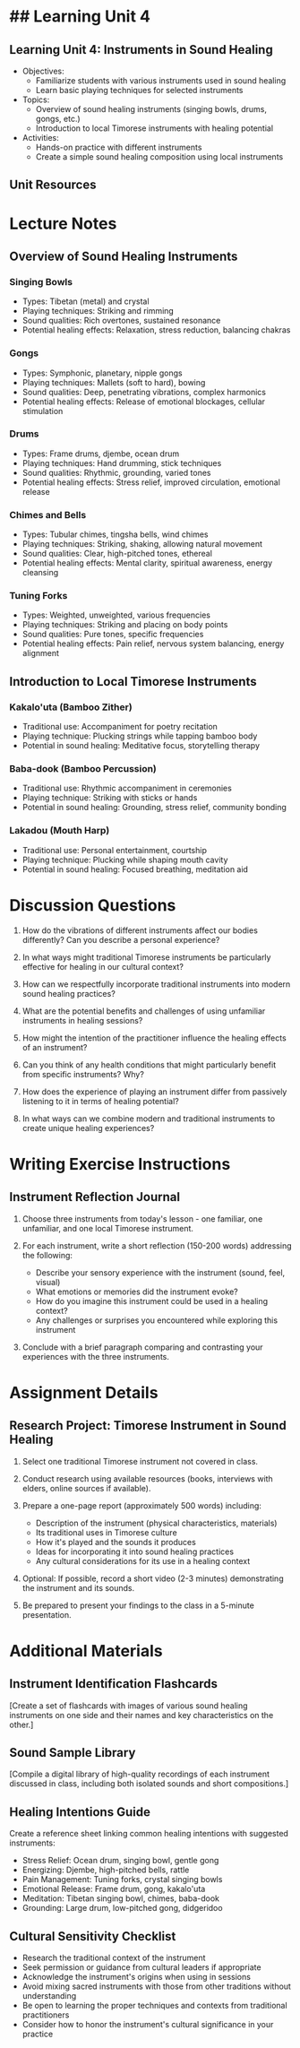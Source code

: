 # ## Learning Unit 4

## Learning Unit 4: Instruments in Sound Healing
- Objectives:
  * Familiarize students with various instruments used in sound healing
  * Learn basic playing techniques for selected instruments
- Topics:
  * Overview of sound healing instruments (singing bowls, drums, gongs, etc.)
  * Introduction to local Timorese instruments with healing potential
- Activities:
  * Hands-on practice with different instruments
  * Create a simple sound healing composition using local instruments

## Unit Resources

# Lecture Notes

## Overview of Sound Healing Instruments

### Singing Bowls
- Types: Tibetan (metal) and crystal
- Playing techniques: Striking and rimming
- Sound qualities: Rich overtones, sustained resonance
- Potential healing effects: Relaxation, stress reduction, balancing chakras

### Gongs
- Types: Symphonic, planetary, nipple gongs
- Playing techniques: Mallets (soft to hard), bowing
- Sound qualities: Deep, penetrating vibrations, complex harmonics
- Potential healing effects: Release of emotional blockages, cellular stimulation

### Drums
- Types: Frame drums, djembe, ocean drum
- Playing techniques: Hand drumming, stick techniques
- Sound qualities: Rhythmic, grounding, varied tones
- Potential healing effects: Stress relief, improved circulation, emotional release

### Chimes and Bells
- Types: Tubular chimes, tingsha bells, wind chimes
- Playing techniques: Striking, shaking, allowing natural movement
- Sound qualities: Clear, high-pitched tones, ethereal
- Potential healing effects: Mental clarity, spiritual awareness, energy cleansing

### Tuning Forks
- Types: Weighted, unweighted, various frequencies
- Playing techniques: Striking and placing on body points
- Sound qualities: Pure tones, specific frequencies
- Potential healing effects: Pain relief, nervous system balancing, energy alignment

## Introduction to Local Timorese Instruments

### Kakalo'uta (Bamboo Zither)
- Traditional use: Accompaniment for poetry recitation
- Playing technique: Plucking strings while tapping bamboo body
- Potential in sound healing: Meditative focus, storytelling therapy

### Baba-dook (Bamboo Percussion)
- Traditional use: Rhythmic accompaniment in ceremonies
- Playing technique: Striking with sticks or hands
- Potential in sound healing: Grounding, stress relief, community bonding

### Lakadou (Mouth Harp)
- Traditional use: Personal entertainment, courtship
- Playing technique: Plucking while shaping mouth cavity
- Potential in sound healing: Focused breathing, meditation aid

# Discussion Questions

1. How do the vibrations of different instruments affect our bodies differently? Can you describe a personal experience?

2. In what ways might traditional Timorese instruments be particularly effective for healing in our cultural context?

3. How can we respectfully incorporate traditional instruments into modern sound healing practices?

4. What are the potential benefits and challenges of using unfamiliar instruments in healing sessions?

5. How might the intention of the practitioner influence the healing effects of an instrument?

6. Can you think of any health conditions that might particularly benefit from specific instruments? Why?

7. How does the experience of playing an instrument differ from passively listening to it in terms of healing potential?

8. In what ways can we combine modern and traditional instruments to create unique healing experiences?

# Writing Exercise Instructions

## Instrument Reflection Journal

1. Choose three instruments from today's lesson - one familiar, one unfamiliar, and one local Timorese instrument.

2. For each instrument, write a short reflection (150-200 words) addressing the following:
   - Describe your sensory experience with the instrument (sound, feel, visual)
   - What emotions or memories did the instrument evoke?
   - How do you imagine this instrument could be used in a healing context?
   - Any challenges or surprises you encountered while exploring this instrument

3. Conclude with a brief paragraph comparing and contrasting your experiences with the three instruments.

# Assignment Details

## Research Project: Timorese Instrument in Sound Healing

1. Select one traditional Timorese instrument not covered in class.

2. Conduct research using available resources (books, interviews with elders, online sources if available).

3. Prepare a one-page report (approximately 500 words) including:
   - Description of the instrument (physical characteristics, materials)
   - Its traditional uses in Timorese culture
   - How it's played and the sounds it produces
   - Ideas for incorporating it into sound healing practices
   - Any cultural considerations for its use in a healing context

4. Optional: If possible, record a short video (2-3 minutes) demonstrating the instrument and its sounds.

5. Be prepared to present your findings to the class in a 5-minute presentation.

# Additional Materials

## Instrument Identification Flashcards

[Create a set of flashcards with images of various sound healing instruments on one side and their names and key characteristics on the other.]

## Sound Sample Library

[Compile a digital library of high-quality recordings of each instrument discussed in class, including both isolated sounds and short compositions.]

## Healing Intentions Guide

Create a reference sheet linking common healing intentions with suggested instruments:

- Stress Relief: Ocean drum, singing bowl, gentle gong
- Energizing: Djembe, high-pitched bells, rattle
- Pain Management: Tuning forks, crystal singing bowls
- Emotional Release: Frame drum, gong, kakalo'uta
- Meditation: Tibetan singing bowl, chimes, baba-dook
- Grounding: Large drum, low-pitched gong, didgeridoo

## Cultural Sensitivity Checklist

- Research the traditional context of the instrument
- Seek permission or guidance from cultural leaders if appropriate
- Acknowledge the instrument's origins when using in sessions
- Avoid mixing sacred instruments with those from other traditions without understanding
- Be open to learning the proper techniques and contexts from traditional practitioners
- Consider how to honor the instrument's cultural significance in your practice